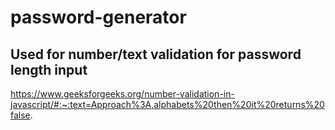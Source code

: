 # password-generator

## Used for number/text validation for password length input
https://www.geeksforgeeks.org/number-validation-in-javascript/#:~:text=Approach%3A,alphabets%20then%20it%20returns%20false.
